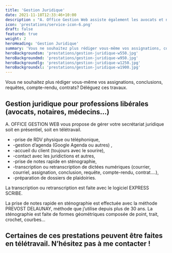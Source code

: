 ```yaml
---
title: 'Gestion Juridique'
date: 2021-11-18T12:33:46+10:00
description : "A. Office Gestion Web assiste également les avocats et notaires: transcription ou retranscription de dictées numériques (courrier, courriel, assignation, conclusion, requête, compte-rendu, contrat….) - préparation de dossiers de plaidoiries."
icon: 'prestations/service-icon-6.png'
draft: false
featured: true
weight: 2
heroHeading: 'Gestion Juridique'
summary: 'Vous ne souhaitez plus rédiger vous-même vos assignations, conclusions, requêtes, compte-rendu, contrats? Déléguez ces travaux.'
heroBackgroundsm: 'prestations/gestion-juridique-w550.jpg'
heroBackgroundmd: 'prestations/gestion-juridique-w950.jpg'
heroBackgroundlg: 'prestations/gestion-juridique-w1250.jpg'
heroBackgroundxl: 'prestations/gestion-juridique-w1900.jpg'
---
```


Vous ne souhaitez plus rédiger vous-même vos assignations, conclusions, requêtes, compte-rendu, contrats? Déléguez ces travaux.

## Gestion juridique pour professions libérales (avocats, notaires, médecins…)

A. OFFICE GESTION WEB vous propose de gérer votre secrétariat juridique soit en présentiel, soit en télétravail.

- -prise de RDV physique ou téléphonique,
- -gestion d’agenda (Google Agenda ou autres) ,
- -accueil du client (toujours avec le sourire),
- -contact avec les juridictions et autres,
- -prise de notes rapide en sténographie,
- -transcription ou retranscription de dictées numériques (courrier, courriel, assignation, conclusion, requête, compte-rendu, contrat….),
- -préparation de dossiers de plaidoiries.

La transcription ou retranscription est faite avec le logiciel EXPRESS SCRIBE.

La prise de notes rapide en sténographie est effectuée avec la méthode PREVOST DELAUNAY, méthode que j’utilise depuis plus de 30 ans. La sténographie est faite de formes géométriques composée de point, trait, crochet, courbes…

## Certaines de ces prestations peuvent être faites en télétravail. N’hésitez pas à me contacter !
